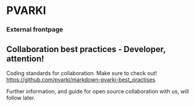 # PVARKI
### External frontpage

## Collaboration best practices - Developer, attention!
Coding standards for collaboration. Make sure to check out!
https://github.com/pvarki/markdown-pvarki-best_practises

Further information, and guide for open source collaboration with us, will follow later.
